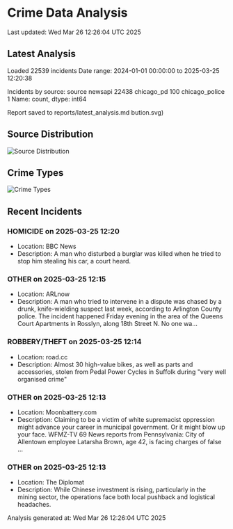 # Crime Data Analysis
Last updated: Wed Mar 26 12:26:04 UTC 2025

## Latest Analysis

Loaded 22539 incidents
Date range: 2024-01-01 00:00:00 to 2025-03-25 12:20:38

Incidents by source:
source
newsapi           22438
chicago_pd          100
chicago_police        1
Name: count, dtype: int64

Report saved to reports/latest_analysis.md
bution.svg)

## Source Distribution
![Source Distribution](images/source_distribution.svg)

## Crime Types
![Crime Types](images/crime_types.svg)

## Recent Incidents

### HOMICIDE on 2025-03-25 12:20
- Location: BBC News
- Description: A man who disturbed a burglar was killed when he tried to stop him stealing his car, a court heard.


### OTHER on 2025-03-25 12:15
- Location: ARLnow
- Description: A man who tried to intervene in a dispute was chased by a drunk, knife-wielding suspect last week, according to Arlington County police. The incident happened Friday evening in the area of the Queens Court Apartments in Rosslyn, along 18th Street N. No one wa…


### ROBBERY/THEFT on 2025-03-25 12:14
- Location: road.cc
- Description: Almost 30 high-value bikes, as well as parts and accessories, stolen from Pedal Power Cycles in Suffolk during "very well organised crime"


### OTHER on 2025-03-25 12:13
- Location: Moonbattery.com
- Description: Claiming to be a victim of white supremacist oppression might advance your career in municipal government. Or it might blow up your face. WFMZ-TV 69 News reports from Pennsylvania: City of Allentown employee Latarsha Brown, age 42, is facing charges of false …


### OTHER on 2025-03-25 12:13
- Location: The Diplomat
- Description: While Chinese investment is rising, particularly in the mining sector, the operations face both local pushback and logistical headaches.

Analysis generated at: Wed Mar 26 12:26:04 UTC 2025
